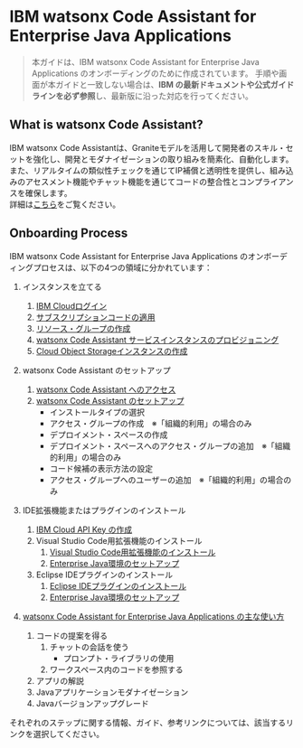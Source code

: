# IBM watsonx Code Assistant for Enterprise Java Applications

> 本ガイドは、IBM watsonx Code Assistant for Enterprise Java Applications のオンボーディングのために作成されています。
> 手順や画面が本ガイドと一致しない場合は、**IBM の最新ドキュメントや公式ガイドラインを必ず参照**し、最新版に沿った対応を行ってください。

## What is watsonx Code Assistant?

IBM watsonx Code Assistantは、Graniteモデルを活用して開発者のスキル・セットを強化し、開発とモダナイゼーションの取り組みを簡素化、自動化します。また、リアルタイムの類似性チェックを通じてIP補償と透明性を提供し、組み込みのアセスメント機能やチャット機能を通じてコードの整合性とコンプライアンスを確保します。<br>
詳細は[こちら](https://www.ibm.com/jp-ja/products/watsonx-code-assistant)をご覧ください。

## Onboarding Process
IBM watsonx Code Assistant for Enterprise Java Applications のオンボーディングプロセスは、以下の4つの領域に分かれています：

1. インスタンスを立てる

    1. [IBM Cloudログイン](./01_instance/01_01_ibmcloud_login/)
    1. [サブスクリプションコードの適用](./01_instance/01_02_subscription_code/)
    1. [リソース・グループの作成](./01_instance/01_03_resource_group/)
    1. [watsonx Code Assistant サービスインスタンスのプロビジョニング](./01_instance/01_04_create_instance/)
    1. [Cloud Object Storageインスタンスの作成](./01_instance/01_04_create_instance/)

1. watsonx Code Assistant のセットアップ

    1. [watsonx Code Assistant へのアクセス](./02_setup/02_01_access_watsonxcodeassistant/)
    1. [watsonx Code Assistant のセットアップ](./02_setup/02_02_setup_watsonxcodeassistant/)
        - インストールタイプの選択
        - アクセス・グループの作成　※「組織的利用」の場合のみ
        - デプロイメント・スペースの作成
        - デプロイメント・スペースへのアクセス・グループの追加　※「組織的利用」の場合のみ
        - コード候補の表示方法の設定
        - アクセス・グループへのユーザーの追加　※「組織的利用」の場合のみ

1. IDE拡張機能またはプラグインのインストール

    1. [IBM Cloud API Key の作成](./03_ide/03_01_create_apikey/)
    1. Visual Studio Code用拡張機能のインストール
        1. [Visual Studio Code用拡張機能のインストール](./03_ide/03_02_visual_studio_code/03_02_01_install_extention/)
        1. [Enterprise Java環境のセットアップ](./03_ide/03_02_visual_studio_code/03_02_02_setup_enterprise_java_environment/)
    1. Eclipse IDEプラグインのインストール
        1. [Eclipse IDEプラグインのインストール](./03_ide/03_03_eclipse/03_03_01_install_plugin/)
        1. [Enterprise Java環境のセットアップ](./03_ide/03_03_eclipse/03_03_02_setup_enterprise_java_environment/)

1. [watsonx Code Assistant for Enterprise Java Applications の主な使い方](./04_usecase/)

    1. コードの提案を得る
        1. チャットの会話を使う
            - プロンプト・ライブラリの使用
        1. ワークスペース内のコードを参照する
    1. アプリの解説
    1. Javaアプリケーションモダナイゼーション
    1. Javaバージョンアップグレード

それぞれのステップに関する情報、ガイド、参考リンクについては、該当するリンクを選択してください。
